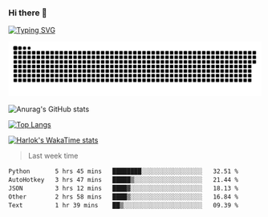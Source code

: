### Hi there 👋

<!--
**wray-le/wray-lee* is a ✨ _special_ ✨ repository because its `README.md` (this file) appears on your GitHub profile.

Here are some ideas to get you started:

- 🔭 I’m currently working on ...
- 🌱 I’m currently learning ...
- 👯 I’m looking to collaborate on ...
- 🤔 I’m looking for help with ...
- 💬 Ask me about ...
- 📫 How to reach me: ...
- 😄 Pronouns: ...
- ⚡ Fun fact: ...
-->
[![Typing SVG](https://readme-typing-svg.herokuapp.com?color=91BEF0&vCenter=true&lines=This+is+Wray's+profile;A+noob+developer)](https://git.io/typing-svg)

<p align="center"><a href=#><img src="image/contributions.svg"></a></p>  

![Anurag's GitHub stats](https://github-readme-stats.vercel.app/api?username=wray-lee&show_icons=true&theme=tokyonight)


[![Top Langs](https://github-readme-stats.vercel.app/api/top-langs/?username=wray-lee&exclude_repo=wray-lee.github.io,wray-lee&layout=donut)](https://github.com/anuraghazra/github-readme-stats)


[![Harlok's WakaTime stats](https://github-readme-stats.vercel.app/api/wakatime?username=wray)](https://github.com/anuraghazra/github-readme-stats)

> Last week time

<!--START_SECTION:waka-->

```txt
Python       5 hrs 45 mins   ████████░░░░░░░░░░░░░░░░░   32.51 %
AutoHotkey   3 hrs 47 mins   █████▒░░░░░░░░░░░░░░░░░░░   21.44 %
JSON         3 hrs 12 mins   ████▓░░░░░░░░░░░░░░░░░░░░   18.13 %
Other        2 hrs 58 mins   ████▒░░░░░░░░░░░░░░░░░░░░   16.84 %
Text         1 hr 39 mins    ██▒░░░░░░░░░░░░░░░░░░░░░░   09.39 %
```

<!--END_SECTION:waka-->
